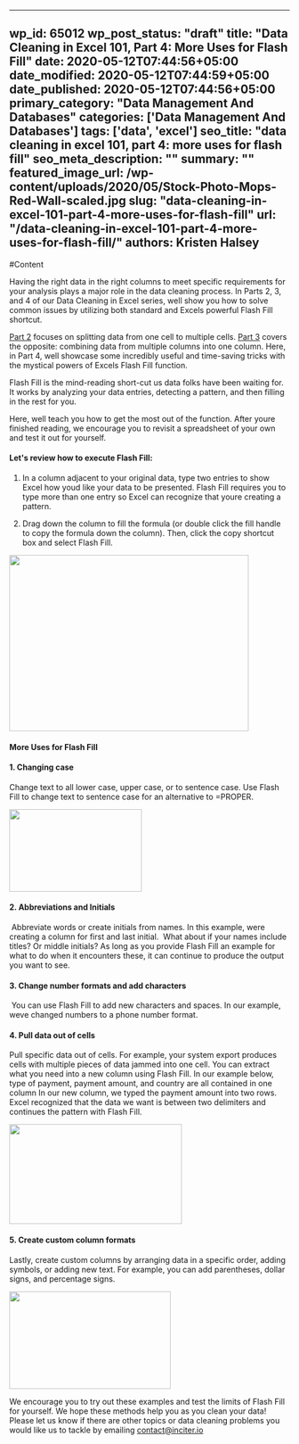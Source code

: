 
---
wp_id: 65012
wp_post_status: "draft" 
title: "Data Cleaning in Excel 101, Part 4: More Uses for Flash Fill"
date: 2020-05-12T07:44:56+05:00
date_modified: 2020-05-12T07:44:59+05:00
date_published: 2020-05-12T07:44:56+05:00
primary_category: "Data Management And Databases"
categories: ['Data Management And Databases'] 
tags: ['data', 'excel']
seo_title: "data cleaning in excel 101, part 4: more uses for flash fill"
seo_meta_description: ""
summary: "" 
featured_image_url: /wp-content/uploads/2020/05/Stock-Photo-Mops-Red-Wall-scaled.jpg
slug: "data-cleaning-in-excel-101-part-4-more-uses-for-flash-fill"
url: "/data-cleaning-in-excel-101-part-4-more-uses-for-flash-fill/"
authors: Kristen Halsey
---

#Content



Having the right data in the right columns to meet specific requirements for your analysis plays a major role in the data cleaning process. In Parts 2, 3, and 4 of our Data Cleaning in Excel series, well show you how to solve common issues by utilizing both standard and Excels powerful Flash Fill shortcut.

[Part 2](https://www.inciter.io/data-cleaning-in-excel-101-part-2-splitting-up-cell-contents-into-multiple-columns/) focuses on splitting data from one cell to multiple cells. [Part 3](https://www.inciter.io/data-cleaning-in-excel-101-part-3-combining-data-from-multiple-columns/) covers the opposite: combining data from multiple columns into one column. Here, in Part 4, well showcase some incredibly useful and time-saving tricks with the mystical powers of Excels Flash Fill function.

Flash Fill is the mind-reading short-cut us data folks have been waiting for. It works by analyzing your data entries, detecting a pattern, and then filling in the rest for you.  

Here, well teach you how to get the most out of the function. After youre finished reading, we encourage you to revisit a spreadsheet of your own and test it out for yourself.

#### Let's review how to execute Flash Fill:

1. In a column adjacent to your original data, type two entries to show Excel how youd like your data to be presented. Flash Fill requires you to type more than one entry so Excel can recognize that youre creating a pattern.  

2. Drag down the column to fill the formula (or double click the fill handle to copy the formula down the column). Then, click the copy shortcut box and select Flash Fill.

<img alt="" class="wp-image-65005" height="316" src="https://www.inciter.io/wp-content/uploads/2020/05/Flash-Fill-Combining-Data-Image-1-1-1024x755.png" width="430"/>

#### More Uses for Flash Fill

#### 1. Changing case

Change text to all lower case, upper case, or to sentence case.
Use Flash Fill to change text to sentence case for an alternative to =PROPER. 

<img alt="" class="wp-image-65015" height="148" src="https://www.inciter.io/wp-content/uploads/2020/05/Post-4-Image-3-Case.png" width="238"/>

#### 2. Abbreviations and Initials

<img alt="" class="wp-image-65016" src="https://www.inciter.io/wp-content/uploads/2020/05/Post-4-Image-4-Initials.png"/>
Abbreviate words or create initials from names. In this example, were creating a column for first and last initial.

<img alt="" class="wp-image-65017" src="https://www.inciter.io/wp-content/uploads/2020/05/Post-4-Image-5-Initials-wprefix.png"/>
What about if your names include titles? Or middle initials? As long as you provide Flash Fill an example for what to do when it encounters these, it can continue to produce the output you want to see.

#### 3. Change number formats and add characters

<img alt="" class="wp-image-65018" src="https://www.inciter.io/wp-content/uploads/2020/05/Post-4-Image-Format-Phone.png"/>
You can use Flash Fill to add new characters and spaces. In our example, weve changed numbers to a phone number format.

#### 4. Pull data out of cells

Pull specific data out of cells. For example, your system export produces cells with multiple pieces of data jammed into one cell. You can extract what you need into a new column using Flash Fill. In our example below, type of payment, payment amount, and country are all contained in one column In our new column, we typed the payment amount into two rows. Excel recognized that the data we want is between two delimiters and continues the pattern with Flash Fill.

<img alt="" class="wp-image-65019" height="179" src="https://www.inciter.io/wp-content/uploads/2020/05/Post-4-Image-7-Pull-Data.png" width="310"/>

#### 5. Create custom column formats

Lastly, create custom columns by arranging data in a specific order, adding symbols, or adding new text. For example, you can add parentheses, dollar signs, and percentage signs.

<img alt="" class="wp-image-65020" height="175" src="https://www.inciter.io/wp-content/uploads/2020/05/Post-4-Custom-Formats.png" width="290"/>

We encourage you to try out these examples and test the limits of Flash Fill for yourself. We hope these methods help you as you clean your data! Please let us know if there are other topics or data cleaning problems you would like us to tackle by emailing [contact@inciter.io](mailto:contact@inciter.io)



